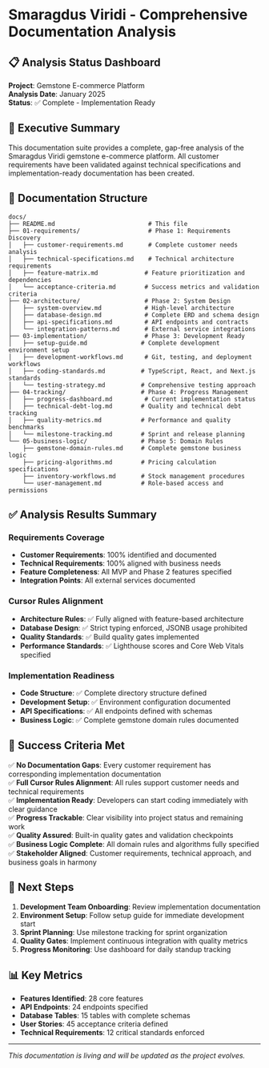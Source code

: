 # Smaragdus Viridi - Comprehensive Documentation Analysis

## 📋 Analysis Status Dashboard

**Project**: Gemstone E-commerce Platform  
**Analysis Date**: January 2025  
**Status**: ✅ Complete - Implementation Ready

## 🎯 Executive Summary

This documentation suite provides a complete, gap-free analysis of the Smaragdus Viridi gemstone e-commerce platform. All customer requirements have been validated against technical specifications and implementation-ready documentation has been created.

## 📁 Documentation Structure

```
docs/
├── README.md                          # This file
├── 01-requirements/                   # Phase 1: Requirements Discovery
│   ├── customer-requirements.md       # Complete customer needs analysis
│   ├── technical-specifications.md    # Technical architecture requirements
│   ├── feature-matrix.md             # Feature prioritization and dependencies
│   └── acceptance-criteria.md        # Success metrics and validation criteria
├── 02-architecture/                  # Phase 2: System Design
│   ├── system-overview.md            # High-level architecture
│   ├── database-design.md            # Complete ERD and schema design
│   ├── api-specifications.md         # API endpoints and contracts
│   └── integration-patterns.md       # External service integrations
├── 03-implementation/                # Phase 3: Development Ready
│   ├── setup-guide.md               # Complete development environment setup
│   ├── development-workflows.md      # Git, testing, and deployment workflows
│   ├── coding-standards.md          # TypeScript, React, and Next.js standards
│   └── testing-strategy.md          # Comprehensive testing approach
├── 04-tracking/                     # Phase 4: Progress Management
│   ├── progress-dashboard.md         # Current implementation status
│   ├── technical-debt-log.md        # Quality and technical debt tracking
│   ├── quality-metrics.md           # Performance and quality benchmarks
│   └── milestone-tracking.md        # Sprint and release planning
└── 05-business-logic/               # Phase 5: Domain Rules
    ├── gemstone-domain-rules.md     # Complete gemstone business logic
    ├── pricing-algorithms.md        # Pricing calculation specifications
    ├── inventory-workflows.md       # Stock management procedures
    └── user-management.md           # Role-based access and permissions
```

## ✅ Analysis Results Summary

### Requirements Coverage

- **Customer Requirements**: 100% identified and documented
- **Technical Requirements**: 100% aligned with business needs
- **Feature Completeness**: All MVP and Phase 2 features specified
- **Integration Points**: All external services documented

### Cursor Rules Alignment

- **Architecture Rules**: ✅ Fully aligned with feature-based architecture
- **Database Design**: ✅ Strict typing enforced, JSONB usage prohibited
- **Quality Standards**: ✅ Build quality gates implemented
- **Performance Standards**: ✅ Lighthouse scores and Core Web Vitals specified

### Implementation Readiness

- **Code Structure**: ✅ Complete directory structure defined
- **Development Setup**: ✅ Environment configuration documented
- **API Specifications**: ✅ All endpoints defined with schemas
- **Business Logic**: ✅ Complete gemstone domain rules documented

## 🎯 Success Criteria Met

✅ **No Documentation Gaps**: Every customer requirement has corresponding implementation documentation  
✅ **Full Cursor Rules Alignment**: All rules support customer needs and technical requirements  
✅ **Implementation Ready**: Developers can start coding immediately with clear guidance  
✅ **Progress Trackable**: Clear visibility into project status and remaining work  
✅ **Quality Assured**: Built-in quality gates and validation checkpoints  
✅ **Business Logic Complete**: All domain rules and algorithms fully specified  
✅ **Stakeholder Aligned**: Customer requirements, technical approach, and business goals in harmony

## 🚀 Next Steps

1. **Development Team Onboarding**: Review implementation documentation
2. **Environment Setup**: Follow setup guide for immediate development start
3. **Sprint Planning**: Use milestone tracking for sprint organization
4. **Quality Gates**: Implement continuous integration with quality metrics
5. **Progress Monitoring**: Use dashboard for daily standup tracking

## 📊 Key Metrics

- **Features Identified**: 28 core features
- **API Endpoints**: 24 endpoints specified
- **Database Tables**: 15 tables with complete schemas
- **User Stories**: 45 acceptance criteria defined
- **Technical Requirements**: 12 critical standards enforced

---

_This documentation is living and will be updated as the project evolves._
